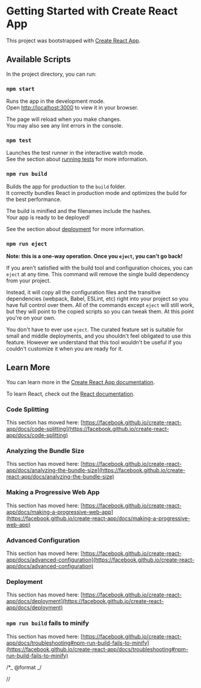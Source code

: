 <!-- @format -->

# Getting Started with Create React App

This project was bootstrapped with [Create React App](https://github.com/facebook/create-react-app).

## Available Scripts

In the project directory, you can run:

### `npm start`

Runs the app in the development mode.\
Open [http://localhost:3000](http://localhost:3000) to view it in your browser.

The page will reload when you make changes.\
You may also see any lint errors in the console.

### `npm test`

Launches the test runner in the interactive watch mode.\
See the section about [running tests](https://facebook.github.io/create-react-app/docs/running-tests) for more information.

### `npm run build`

Builds the app for production to the `build` folder.\
It correctly bundles React in production mode and optimizes the build for the best performance.

The build is minified and the filenames include the hashes.\
Your app is ready to be deployed!

See the section about [deployment](https://facebook.github.io/create-react-app/docs/deployment) for more information.

### `npm run eject`

**Note: this is a one-way operation. Once you `eject`, you can't go back!**

If you aren't satisfied with the build tool and configuration choices, you can `eject` at any time. This command will remove the single build dependency from your project.

Instead, it will copy all the configuration files and the transitive dependencies (webpack, Babel, ESLint, etc) right into your project so you have full control over them. All of the commands except `eject` will still work, but they will point to the copied scripts so you can tweak them. At this point you're on your own.

You don't have to ever use `eject`. The curated feature set is suitable for small and middle deployments, and you shouldn't feel obligated to use this feature. However we understand that this tool wouldn't be useful if you couldn't customize it when you are ready for it.

## Learn More

You can learn more in the [Create React App documentation](https://facebook.github.io/create-react-app/docs/getting-started).

To learn React, check out the [React documentation](https://reactjs.org/).

### Code Splitting

This section has moved here: [https://facebook.github.io/create-react-app/docs/code-splitting](https://facebook.github.io/create-react-app/docs/code-splitting)

### Analyzing the Bundle Size

This section has moved here: [https://facebook.github.io/create-react-app/docs/analyzing-the-bundle-size](https://facebook.github.io/create-react-app/docs/analyzing-the-bundle-size)

### Making a Progressive Web App

This section has moved here: [https://facebook.github.io/create-react-app/docs/making-a-progressive-web-app](https://facebook.github.io/create-react-app/docs/making-a-progressive-web-app)

### Advanced Configuration

This section has moved here: [https://facebook.github.io/create-react-app/docs/advanced-configuration](https://facebook.github.io/create-react-app/docs/advanced-configuration)

### Deployment

This section has moved here: [https://facebook.github.io/create-react-app/docs/deployment](https://facebook.github.io/create-react-app/docs/deployment)

### `npm run build` fails to minify

This section has moved here: [https://facebook.github.io/create-react-app/docs/troubleshooting#npm-run-build-fails-to-minify](https://facebook.github.io/create-react-app/docs/troubleshooting#npm-run-build-fails-to-minify)

/\*_ @format _/

//

<!--
/** @format */

import React, { useState } from "react";

let WishMessage = () => {
  let [state, setState] = useState({
    message: "Hello",
  });

  const GoodM = () => {
    setState(() => ({
      message: "Good Morning",
    }));
  };
  let goodAfternoon = (value) => {
    setState((state) => ({
      message: value,
    }));
  };
  return (
    <React.Fragment>
      <pre>{state.message}</pre>
      <div className="container mt-3">
        <div className="row">
          <div className="col-md-5">
            <div className="card">
              <div className="card-header bg-secondary text-white">
                <h4>WishMessage</h4>
              </div>
              <div className="card-body">
                <h5 className="display-3">
                  <h4 className="display-4">{state.message}</h4>
                  <button onClick={GoodM} className="btn btn-success btn-sm">
                    Good Morning
                  </button>
                  <button
                    onClick={() => goodAfternoon("GoodAfternoon")}
                    className="btn btn-warning mx-1 btn-sm"
                  >
                    Good Afternoon
                  </button>
                  <button
                    onClick={() => {
                      setState((state) => ({ message: "GoodEvening" }));
                    }}
                    className="btn btn-danger btn-sm"
                  >
                    Good Evening
                  </button>
                </h5>
              </div>
            </div>
          </div>
        </div>
      </div>
    </React.Fragment>
  );
};
export default WishMessage;

 -->
